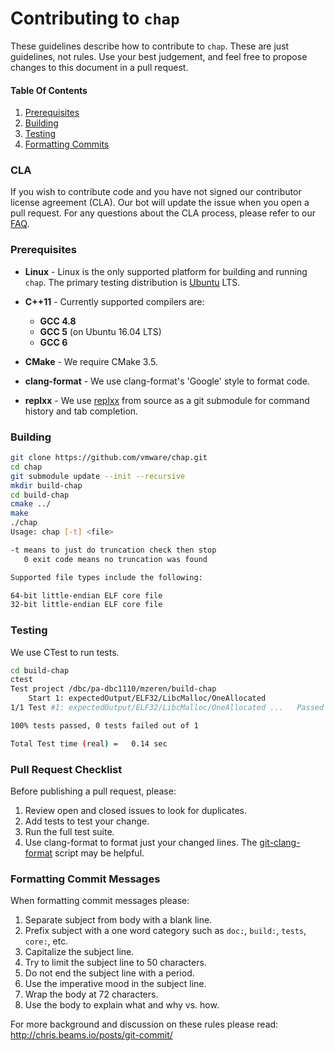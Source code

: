 # Contributing to `chap`

These guidelines describe how to contribute to `chap`. These are just
guidelines, not rules. Use your best judgement, and feel free to propose changes
to this document in a pull request.

#### Table Of Contents

1. [Prerequisites](#prerequisites)
1. [Building](#building)
1. [Testing](#testing)
1. [Formatting Commits](#formatting-commits)

### CLA

If you wish to contribute code and you have not signed our contributor license
agreement (CLA). Our bot will update the issue when you open a pull request. For
any questions about the CLA process, please refer to our
[FAQ](https://cla.vmware.com/faq).

### Prerequisites

* __Linux__ - Linux is the only supported platform for building and running
  `chap`. The primary testing distribution is [Ubuntu](www.ubuntu.com) LTS.

* __C++11__ - Currently supported compilers are:
  * __GCC 4.8__
  * __GCC 5__ (on Ubuntu 16.04 LTS)
  * __GCC 6__

* __CMake__ - We require CMake 3.5.

* __clang-format__ - We use clang-format's 'Google' style to format code.

* __replxx__ - We use [replxx](https://github.com/AmokHuginnsson/replxx) from
    source as a git submodule for command history and tab completion.

### Building

```bash
git clone https://github.com/vmware/chap.git
cd chap
git submodule update --init --recursive
mkdir build-chap
cd build-chap
cmake ../
make
./chap
Usage: chap [-t] <file>

-t means to just do truncation check then stop
   0 exit code means no truncation was found

Supported file types include the following:

64-bit little-endian ELF core file
32-bit little-endian ELF core file
```

### Testing

We use CTest to run tests.
```bash
cd build-chap
ctest
Test project /dbc/pa-dbc1110/mzeren/build-chap
    Start 1: expectedOutput/ELF32/LibcMalloc/OneAllocated
1/1 Test #1: expectedOutput/ELF32/LibcMalloc/OneAllocated ...   Passed    0.14 sec

100% tests passed, 0 tests failed out of 1

Total Test time (real) =   0.14 sec
```

### Pull Request Checklist

Before publishing a pull request, please:

1. Review open and closed issues to look for duplicates.
1. Add tests to test your change.
1. Run the full test suite.
1. Use clang-format to format just your changed lines.
   The [git-clang-format](https://github.com/llvm-mirror/clang/blob/master/tools/clang-format/git-clang-format)
   script may be helpful.

### Formatting Commit Messages

When formatting commit messages please:
1. Separate subject from body with a blank line.
1. Prefix subject with a one word category such as `doc:`, `build:`, `tests`,
   `core:`, etc.
3. Capitalize the subject line.
2. Try to limit the subject line to 50 characters.
4. Do not end the subject line with a period.
5. Use the imperative mood in the subject line.
6. Wrap the body at 72 characters.
7. Use the body to explain what and why vs. how.

For more background and discussion on these rules please read:
http://chris.beams.io/posts/git-commit/
